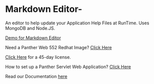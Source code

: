 # Markdown Editor-
 
An editor to  help update your Application Help Files at RunTime. Uses MongoDB and Node.JS.

[Demo for Markdown Editor](https://www.youtube.com/watch?v=INCYGjHIoBU)


Need a Panther Web 552 Redhat Image? [Click Here](https://hub.docker.com/r/prolificspanther/pantherweb "Named link title") 

[Click Here](https://prolifics.com/panther-trial-license-request/ "Named link title") for a 45-day license.

How to set up a Panther Servlet Web Application? [Click Here](https://github.com/ProlificsPanther/PantherWeb/releases "Named link title")

Read our Documentation [here](https://docs.prolifics.com)
